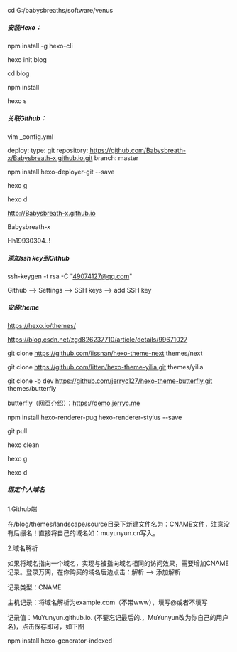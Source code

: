 cd G:/babysbreaths/software/venus





##### 安装Hexo：

npm install -g hexo-cli

hexo init blog

cd  blog

npm install

hexo s



##### 关联Github：

vim _config.yml

deploy:
    type: git
    repository: https://github.com/Babysbreath-x/Babysbreath-x.github.io.git
    branch: master



npm install hexo-deployer-git --save

hexo g

hexo d

http://Babysbreath-x.github.io

Babysbreath-x

Hh19930304..!



##### 添加ssh key到Github

ssh-keygen -t rsa -C "49074127@qq.com"

Github --> Settings --> SSH keys --> add SSH key



##### 安装theme

https://hexo.io/themes/

https://blog.csdn.net/zgd826237710/article/details/99671027

git clone https://github.com/iissnan/hexo-theme-next themes/next

git clone https://github.com/litten/hexo-theme-yilia.git themes/yilia

git clone -b dev https://github.com/jerryc127/hexo-theme-butterfly.git themes/butterfly

butterfly（网页介绍）：https://demo.jerryc.me

npm install hexo-renderer-pug hexo-renderer-stylus --save

git pull

hexo clean

hexo g

hexo d







##### 绑定个人域名

1.Github端

在/blog/themes/landscape/source目录下新建文件名为：CNAME文件，注意没有后缀名！直接将自己的域名如：muyunyun.cn写入。

2.域名解析

如果将域名指向一个域名，实现与被指向域名相同的访问效果，需要增加CNAME记录。登录万网，在你购买的域名后边点击：解析 --> 添加解析

记录类型：CNAME

主机记录：将域名解析为example.com（不带www），填写@或者不填写

记录值：MuYunyun.github.io. (不要忘记最后的.，MuYunyun改为你自己的用户名)，点击保存即可，如下图



npm install hexo-generator-indexed

